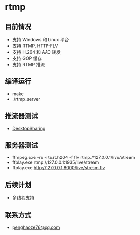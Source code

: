 ﻿# rtmp

目前情况
-
* 支持 Windows 和 Linux 平台
* 支持 RTMP, HTTP-FLV
* 支持 H.264 和 AAC 转发
* 支持 GOP 缓存
* 支持 RTMP 推流

编译运行
-
* make
* ./rtmp_server

推流器测试
-
* [DesktopSharing](https://github.com/PHZ76/DesktopSharing)

服务器测试
-
* ffmpeg.exe -re -i test.h264 -f flv rtmp://127.0.0.1/live/stream
* ffplay.exe rtmp://127.0.0.1:1935/live/stream
* ffplay.exe http://127.0.0.1:8000/live/stream.flv

后续计划
-
* 多线程支持

联系方式
-
* penghaoze76@qq.com